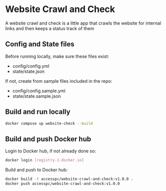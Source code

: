 # Website Crawl and Check

A website crawl and check is a little app that crawls the website for internal links and then keeps a status track of them

## Config and State files

Before running locally, make sure these files exist:

* config/config.yml
* state/state.json

If not, create from sample files included in the repo:

* config/config.sample.yml
* state/state.sample.json

## Build and run locally

```bash
docker compose up website-check --build
```

## Build and push Docker hub

Login to Docker hub, if not already done so:

```bash
docker login [registry-1.docker.io]
```

Build and push to Docker hub:

```bash
docker build -t accesspc/website-crawl-and-check:v1.0.0 .
docker push accesspc/website-crawl-and-check:v1.0.0
```
